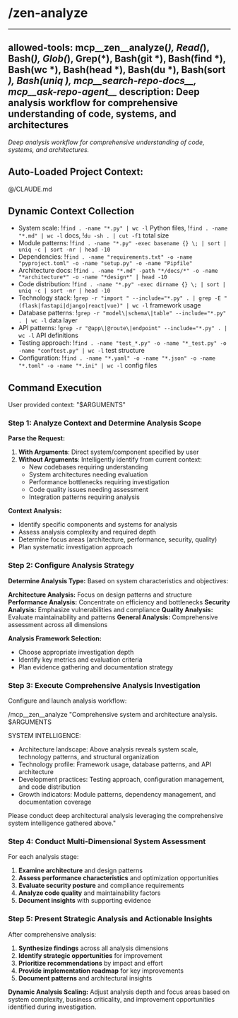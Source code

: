 # /zen-analyze

---
allowed-tools: mcp__zen__analyze(*), Read(*), Bash(*), Glob(*), Grep(*), Bash(git *), Bash(find *), Bash(wc *), Bash(head *), Bash(du *), Bash(sort *), Bash(uniq *), mcp__search-repo-docs__*, mcp__ask-repo-agent__*
description: Deep analysis workflow for comprehensive understanding of code, systems, and architectures
---

*Deep analysis workflow for comprehensive understanding of code, systems, and architectures.*

## Auto-Loaded Project Context:
@/CLAUDE.md

## Dynamic Context Collection

- System scale: !`find . -name "*.py" | wc -l` Python files, !`find . -name "*.md" | wc -l` docs, !`du -sh . | cut -f1` total size
- Module patterns: !`find . -name "*.py" -exec basename {} \; | sort | uniq -c | sort -nr | head -10`
- Dependencies: !`find . -name "requirements.txt" -o -name "pyproject.toml" -o -name "setup.py" -o -name "Pipfile"`
- Architecture docs: !`find . -name "*.md" -path "*/docs/*" -o -name "*architecture*" -o -name "*design*" | head -10`
- Code distribution: !`find . -name "*.py" -exec dirname {} \; | sort | uniq -c | sort -nr | head -10`
- Technology stack: !`grep -r "import " --include="*.py" . | grep -E "(flask|fastapi|django|react|vue)" | wc -l` framework usage
- Database patterns: !`grep -r "model\|schema\|table" --include="*.py" . | wc -l` data layer
- API patterns: !`grep -r "@app\|@route\|endpoint" --include="*.py" . | wc -l` API definitions
- Testing approach: !`find . -name "test_*.py" -o -name "*_test.py" -o -name "conftest.py" | wc -l` test structure
- Configuration: !`find . -name "*.yaml" -o -name "*.json" -o -name "*.toml" -o -name "*.ini" | wc -l` config files

## Command Execution

User provided context: "$ARGUMENTS"

### Step 1: Analyze Context and Determine Analysis Scope

**Parse the Request:**
1. **With Arguments**: Direct system/component specified by user
2. **Without Arguments**: Intelligently identify from current context:
   - New codebases requiring understanding
   - System architectures needing evaluation
   - Performance bottlenecks requiring investigation
   - Code quality issues needing assessment
   - Integration patterns requiring analysis

**Context Analysis:**
- Identify specific components and systems for analysis
- Assess analysis complexity and required depth
- Determine focus areas (architecture, performance, security, quality)
- Plan systematic investigation approach

### Step 2: Configure Analysis Strategy

**Determine Analysis Type:**
Based on system characteristics and objectives:

**Architecture Analysis:** Focus on design patterns and structure
**Performance Analysis:** Concentrate on efficiency and bottlenecks
**Security Analysis:** Emphasize vulnerabilities and compliance
**Quality Analysis:** Evaluate maintainability and patterns
**General Analysis:** Comprehensive assessment across all dimensions

**Analysis Framework Selection:**
- Choose appropriate investigation depth
- Identify key metrics and evaluation criteria
- Plan evidence gathering and documentation strategy

### Step 3: Execute Comprehensive Analysis Investigation

Configure and launch analysis workflow:

/mcp__zen__analyze "Comprehensive system and architecture analysis. $ARGUMENTS

SYSTEM INTELLIGENCE:
- Architecture landscape: Above analysis reveals system scale, technology patterns, and structural organization
- Technology profile: Framework usage, database patterns, and API architecture
- Development practices: Testing approach, configuration management, and code distribution
- Growth indicators: Module patterns, dependency management, and documentation coverage

Please conduct deep architectural analysis leveraging the comprehensive system intelligence gathered above."

### Step 4: Conduct Multi-Dimensional System Assessment

For each analysis stage:
1. **Examine architecture** and design patterns
2. **Assess performance characteristics** and optimization opportunities
3. **Evaluate security posture** and compliance requirements
4. **Analyze code quality** and maintainability factors
5. **Document insights** with supporting evidence

### Step 5: Present Strategic Analysis and Actionable Insights

After comprehensive analysis:
1. **Synthesize findings** across all analysis dimensions
2. **Identify strategic opportunities** for improvement
3. **Prioritize recommendations** by impact and effort
4. **Provide implementation roadmap** for key improvements
5. **Document patterns** and architectural insights

**Dynamic Analysis Scaling:**
Adjust analysis depth and focus areas based on system complexity, business criticality, and improvement opportunities identified during investigation.